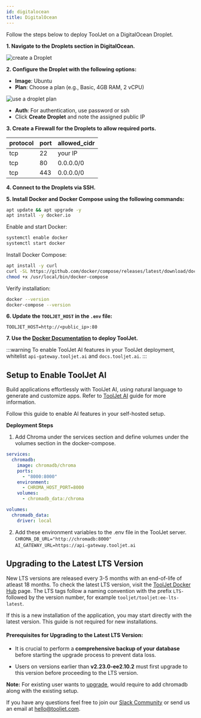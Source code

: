 ```yaml
---
id: digitalocean
title: DigitalOcean 
---
```


Follow the steps below to deploy ToolJet on a DigitalOcean Droplet.

**1. Navigate to the Droplets section in DigitalOcean.**
   
  <div style={{textAlign: 'center'}}>

  <img className="screenshot-full" src="/img/setup/digitalocean/droplet_1.png" alt="create a Droplet" />

  </div>

**2. Configure the **Droplet** with the following options:**
   
 - **Image**: Ubuntu 
 - **Plan**: Choose a plan (e.g., Basic, 4GB RAM, 2 vCPU)

  <div style={{textAlign: 'center'}}>
     <img className="screenshot-full" src="/img/setup/digitalocean/droplet_plan.png" alt="use a droplet plan" />
  </div>
  
  - **Auth**: For authentication, use password or ssh
  - Click **Create Droplet** and note the assigned public IP

**3. Create a Firewall for the **Droplets** to allow required ports.**
   
   protocol | port     | allowed_cidr|
   :---| :----------  | :---------- |
   tcp | 22           | your IP     |
   tcp | 80           | 0.0.0.0/0   |
   tcp | 443          | 0.0.0.0/0   |

**4. Connect to the **Droplets** via SSH.**
 
**5. Install Docker and Docker Compose using the following commands:**

```bash
apt update && apt upgrade -y
apt install -y docker.io
```

Enable and start Docker:

```bash
systemctl enable docker 
systemctl start docker
```

Install Docker Compose:

```bash
apt install -y curl 
curl -SL https://github.com/docker/compose/releases/latest/download/docker-compose-linux-x86_64 -o /usr/local/bin/docker-compose 
chmod +x /usr/local/bin/docker-compose
```

Verify installation:

```bash
docker --version 
docker-compose --version
```

**6. Update the `TOOLJET_HOST` in the `.env` file:**

`TOOLJET_HOST=http://<public_ip>:80`

**7. Use the [Docker Documentation](https://docs.tooljet.ai/docs/setup/docker) to deploy ToolJet.**

:::warning
To enable ToolJet AI features in your ToolJet deployment, whitelist `api-gateway.tooljet.ai` and `docs.tooljet.ai`.
:::

## Setup to Enable ToolJet AI

Build applications effortlessly with ToolJet AI, using natural language to generate and customize apps. Refer to [ToolJet AI](/docs/tooljet-ai/overview) guide for more information.

Follow this guide to enable AI features in your self-hosted setup.

**Deployment Steps**

1. Add Chroma under the services section and define volumes under the volumes section in the docker-compose.
  ```yml
  services:
    chromadb:
      image: chromadb/chroma
      ports:
        - "8000:8000"
      environment:
        - CHROMA_HOST_PORT=8000
      volumes:
        - chromadb_data:/chroma

  volumes:
    chromadb_data:
      driver: local
  ```
2. Add these environment variables to the .env file in the ToolJet server.
  `CHROMA_DB_URL="http://chromadb:8000"` <br/>
  `AI_GATEWAY_URL=https://api-gateway.tooljet.ai`


## Upgrading to the Latest LTS Version

New LTS versions are released every 3-5 months with an end-of-life of atleast 18 months. To check the latest LTS version, visit the [ToolJet Docker Hub](https://hub.docker.com/r/tooljet/tooljet/tags) page. The LTS tags follow a naming convention with the prefix `LTS-` followed by the version number, for example `tooljet/tooljet:ee-lts-latest`.

If this is a new installation of the application, you may start directly with the latest version. This guide is not required for new installations.

#### Prerequisites for Upgrading to the Latest LTS Version:

- It is crucial to perform a **comprehensive backup of your database** before starting the upgrade process to prevent data loss.

- Users on versions earlier than **v2.23.0-ee2.10.2** must first upgrade to this version before proceeding to the LTS version.

 **Note:** For existing user wants to [upgrade](#setup-to-enable-ai), would require to add chromadb along with the existing setup.

If you have any questions feel free to join our [Slack Community](https://tooljet.com/slack) or send us an email at hello@tooljet.com.
